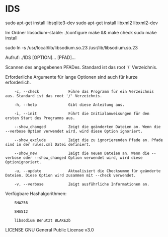 # IDS
sudo apt-get install libsqlite3-dev
sudo apt-get install libxml2 libxml2-dev

Im Ordner libsodium-stable:
./configure
make && make check
sudo make install

sudo ln -s /usr/local/lib/libsodium.so.23 /usr/lib/libsodium.so.23

Aufruf: ./IDS [OPTION]... [PFAD]...

Scannen des angegebenen PFADes. Standard ist das root '/' Verzeichnis.

Erforderliche Argumente für lange Optionen sind auch für kurze erforderlich.

        -c, --check             Führe das Programm für ein Verzeichnis aus. Standard ist das root '/' Verzeichnis.

        -h, --help              Gibt diese Anleitung aus.

        -i, --init              Führt die Initialanweisungen für den ersten Start des Programms aus.

        --show_changed          Zeigt die geänderten Dateien an. Wenn die --verbose Option verwendet wird, wird diese Option ignoriert.

        --show_exclude          Zeigt die zu ignorierenden Pfade an. Pfade sind in der rules.xml Datei definiert.

        --show_new              Zeigt die neuen Dateien an. Wenn die --verbose oder --show_changed Option verwendet wird, wird diese Optionignoriert.

        -u, --update            Aktualisiert die Checksumme für geänderte Dateien. Diese Option wird zusammen mit --check verwendet.

        -v, --verbose           Zeigt ausführliche Informationen an.


Verfügbare Hashalgorithmen:

        SHA256

        SHA512

        libsodium Benutzt BLAKE2b

LICENSE GNU General Public License v3.0